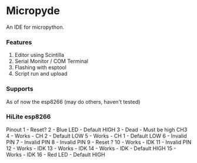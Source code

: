 # Micropyde

An IDE for micropython. 

### Features

1. Editor using Scintilla
2. Serial Monitor / COM Terminal
3. Flashing with esptool
4. Script run and upload

### Supports

As of now the esp8266 (may do others, haven't tested)

### HiLite esp8266

Pinout
1 - Reset?
2 - Blue LED - Default HIGH
3 - Dead - Must be high CH3
4 - Works - CH 2 - Default LOW
5 - Works - CH 1 - Default LOW
6 - Invalid PIN
7 - Invalid PIN
8 - Invalid PIN
9 - Reset ? 
10 - Works - IDK
11 - Invalid PIN
12 - Works - IDK
13 - Works - IDK
14 - Works - IDK - Default HIGH
15 - Works - IDK
16 - Red LED  - Default HIGH
